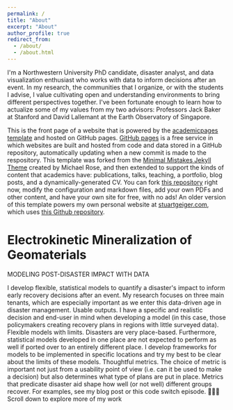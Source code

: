 ```yaml
---
permalink: /
title: "About"
excerpt: "About"
author_profile: true
redirect_from: 
  - /about/
  - /about.html
---
```

I'm a Northwestern University PhD candidate, disaster analyst, and data visualization enthusiast who works with data to inform decisions after an event. In my research, the communities that I organize, or with the students I advise, I value cultivating open and understanding environments to bring different perspectives together. I've been fortunate enough to learn how to actualize some of my values from my two advisors: Professors Jack Baker at Stanford and David Lallemant at the Earth Observatory of Singapore.

This is the front page of a website that is powered by the [academicpages template](https://github.com/academicpages/academicpages.github.io) and hosted on GitHub pages. [GitHub pages](https://pages.github.com) is a free service in which websites are built and hosted from code and data stored in a GitHub repository, automatically updating when a new commit is made to the respository. This template was forked from the [Minimal Mistakes Jekyll Theme](https://mmistakes.github.io/minimal-mistakes/) created by Michael Rose, and then extended to support the kinds of content that academics have: publications, talks, teaching, a portfolio, blog posts, and a dynamically-generated CV. You can fork [this repository](https://github.com/academicpages/academicpages.github.io) right now, modify the configuration and markdown files, add your own PDFs and other content, and have your own site for free, with no ads! An older version of this template powers my own personal website at [stuartgeiger.com](http://stuartgeiger.com), which uses [this Github repository](https://github.com/staeiou/staeiou.github.io).

**Electrokinetic Mineralization of Geomaterials**
=============

MODELING POST-DISASTER IMPACT WITH DATA

I develop flexible, statistical models to quantify a disaster's impact to inform early recovery decisions after an event. 
My research focuses on three main tenants, which are especially important as we enter this data-driven age in disaster management. 
Usable outputs. I have a specific and realistic decision and end-user in mind when developing a model (in this case, those policymakers creating recovery plans in regions with little surveyed data).
Flexible models with limits. Disasters are very place-based. Furthermore, statistical models developed in one place are not expected to perform as well if ported over to an entirely different place. I develop frameworks for models to be implemented in specific locations and try my best to be clear about the limits of these models.
Thoughtful metrics. The choice of metric is important not just from a usability point of view (i.e. can it be used to make a decision) but also determines what type of plans are put in place. Metrics that predicate disaster aid shape how well (or not well) different groups recover. For examples, see my blog post or this code switch episode. 
👩🏽‍💼 Scroll down to explore more of my work

